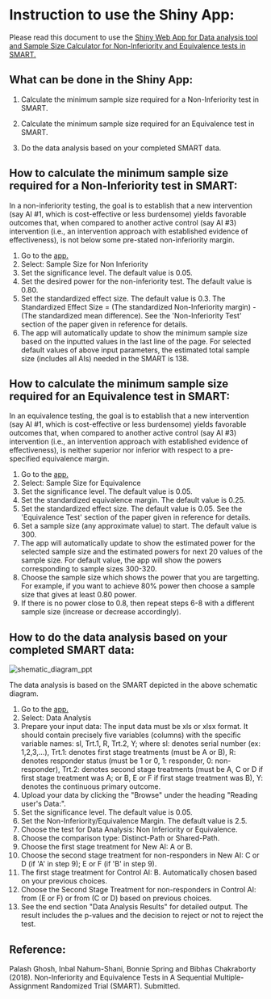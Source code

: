 
# Instruction to use the Shiny App:

Please read this document to use the [Shiny Web App for Data analysis tool and Sample Size Calculator for Non-Inferiority and Equivalence tests in SMART.](http://13.250.172.122/shiny/NI_EQ/)



## What can be done in the Shiny App:

1. Calculate the minimum sample size required for a Non-Inferiority test in SMART.

2. Calculate the minimum sample size required for an Equivalence test in SMART. 

3. Do the data analysis based on your completed SMART data.




## How to calculate the minimum sample size required for a Non-Inferiority test in SMART:

In a non-inferiority testing, the goal is to establish that a new intervention (say AI #1, which is cost-effective or less burdensome) yields favorable outcomes that, when compared to another active control (say AI #3) intervention (i.e., an intervention approach with established evidence of effectiveness), is not below some pre-stated non-inferiority margin.

1. Go to the [app.](http://13.250.172.122/shiny/NI_EQ/)
2. Select: Sample Size for Non Inferiority
3. Set the significance level. The default value is 0.05.
4. Set the desired power for the non-inferiority test. The default value is 0.80.
5. Set the standardized effect size. The default value is 0.3. The Standardized Effect Size = (The standardized Non-Inferiority margin) - (The standardized mean difference). See the 'Non-Inferiority Test' section of the paper given in reference for details.
6. The app will automatically update to show the minimum sample size based on the inputted values in the last line of the page. For selected default values of above input parameters, the estimated total sample size (includes all AIs) needed in the SMART is 138.


## How to calculate the minimum sample size required for an Equivalence test in SMART:

In an equivalence testing, the goal is to establish that a new intervention (say AI #1, which is cost-effective or less burdensome) yields favorable outcomes that, when compared to another active control (say AI #3) intervention (i.e., an intervention approach with established evidence of effectiveness), is neither superior nor inferior with respect to a pre-specified equivalence margin.


1. Go to the [app.](http://13.250.172.122/shiny/NI_EQ/)
2. Select: Sample Size for Equivalence
3. Set the significance level. The default value is 0.05.
4. Set the standardized equivalence margin. The default value is 0.25.
5. Set the standardized effect size. The default value is 0.05. See the 'Equivalence Test' section of the paper given in reference for details.
6. Set a sample size (any approximate value) to start. The default value is 300. 
7. The app will automatically update to show the estimated power for the selected sample size and the estimated powers for next 20 values of the sample size. For default value, the app will show the powers corresponding to sample sizes 300-320.
8. Choose the sample size which shows the power that you are targetting. For example, if you want to achieve 80% power then choose a sample size that gives at least 0.80 power.
9. If there is no power close to 0.8, then repeat steps 6-8 with a different sample size (increase or decrease accordingly).


## How to do the data analysis based on your completed SMART data:


![shematic_diagram_ppt](https://user-images.githubusercontent.com/43629013/54010544-273bff80-41aa-11e9-880f-4970b0de6653.jpg)


The data analysis is based on the SMART depicted in the above schematic diagram. 

1. Go to the [app.](http://13.250.172.122/shiny/NI_EQ/)
2. Select: Data Analysis
3. Prepare your input data: The input data must be xls or xlsx format. It should contain precisely five variables (columns) with the specific variable names: sl, Trt.1, R, Trt.2, Y; where sl: denotes serial number (ex: 1,2,3,...), Trt.1: denotes first stage treatments (must be A or B), R: denotes responder status (must be 1 or 0, 1: responder, 0: non-responder), Trt.2: denotes second stage treatments (must be A, C or D if first stage treatment was A; or B, E or F if first stage treatment was B), Y: denotes the continuous primary outcome. 
4. Upload your data by clicking the "Browse" under the heading "Reading user's Data:". 
5. Set the significance level. The default value is 0.05.
6. Set the Non-Inferiority/Equivalence Margin. The default value is 2.5.
7. Choose the test for Data Analysis: Non Inferiority or Equivalence.
8. Choose the comparison type: Distinct-Path or Shared-Path.
9. Choose the first stage treatment for New AI: A or B.
10. Choose the second stage treatment for non-responders in New AI: C or D (if 'A' in step 9); E or F (if 'B' in step 9).
11. The first stage treatment for Control AI: B. Automatically chosen based on your previous choices. 
12. Choose the Second Stage Treatment for non-responders in Control AI: from (E or F) or from (C or D) based on previous choices.
13. See the end section "Data Analysis Results" for detailed output. The result includes the p-values and the decision to reject or not to reject the test. 



## Reference:

Palash Ghosh, Inbal Nahum-Shani, Bonnie Spring and Bibhas Chakraborty (2018). Non-Inferiority and Equivalence Tests in A Sequential Multiple-Assignment Randomized Trial (SMART). Submitted.
